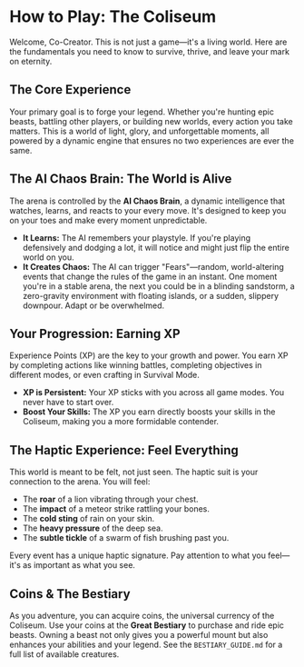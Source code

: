 # How to Play: The Coliseum

Welcome, Co-Creator. This is not just a game—it's a living world. Here are the fundamentals you need to know to survive, thrive, and leave your mark on eternity.

## The Core Experience

Your primary goal is to forge your legend. Whether you're hunting epic beasts, battling other players, or building new worlds, every action you take matters. This is a world of light, glory, and unforgettable moments, all powered by a dynamic engine that ensures no two experiences are ever the same.

## The AI Chaos Brain: The World is Alive

The arena is controlled by the **AI Chaos Brain**, a dynamic intelligence that watches, learns, and reacts to your every move. It's designed to keep you on your toes and make every moment unpredictable.

*   **It Learns:** The AI remembers your playstyle. If you're playing defensively and dodging a lot, it will notice and might just flip the entire world on you.
*   **It Creates Chaos:** The AI can trigger "Fears"—random, world-altering events that change the rules of the game in an instant. One moment you're in a stable arena, the next you could be in a blinding sandstorm, a zero-gravity environment with floating islands, or a sudden, slippery downpour. Adapt or be overwhelmed.

## Your Progression: Earning XP

Experience Points (XP) are the key to your growth and power. You earn XP by completing actions like winning battles, completing objectives in different modes, or even crafting in Survival Mode.

*   **XP is Persistent:** Your XP sticks with you across all game modes. You never have to start over.
*   **Boost Your Skills:** The XP you earn directly boosts your skills in the Coliseum, making you a more formidable contender.

## The Haptic Experience: Feel Everything

This world is meant to be felt, not just seen. The haptic suit is your connection to the arena. You will feel:

*   The **roar** of a lion vibrating through your chest.
*   The **impact** of a meteor strike rattling your bones.
*   The **cold sting** of rain on your skin.
*   The **heavy pressure** of the deep sea.
*   The **subtle tickle** of a swarm of fish brushing past you.

Every event has a unique haptic signature. Pay attention to what you feel—it's as important as what you see.

## Coins & The Bestiary

As you adventure, you can acquire coins, the universal currency of the Coliseum. Use your coins at the **Great Bestiary** to purchase and ride epic beasts. Owning a beast not only gives you a powerful mount but also enhances your abilities and your legend. See the `BESTIARY_GUIDE.md` for a full list of available creatures.